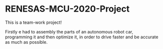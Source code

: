 # RENESAS-MCU-2020-Project

This is a team-work project!

Firstly e had to assembly the parts of an autonomous robot car, programming it and then optimize it, in order to drive faster and be accurate as much as possible.
